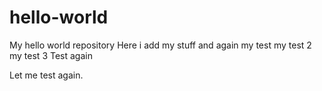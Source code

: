 # hello-world
My hello world repository
 Here i add my stuff
 and again
 my test
my test 2
my test 3
Test again

Let me test again.

